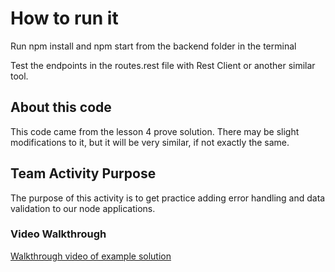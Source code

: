 # How to run it

Run npm install and npm start from the backend folder in the terminal

Test the endpoints in the routes.rest file with Rest Client or another similar tool.

## About this code

This code came from the lesson 4 prove solution. There may be slight modifications to it, but it will be very similar, if not exactly the same.

## Team Activity Purpose

The purpose of this activity is to get practice adding error handling and data validation to our node applications.

### Video Walkthrough

[Walkthrough video of example solution](https://www.youtube.com/watch?v=S0przpEKKGU)